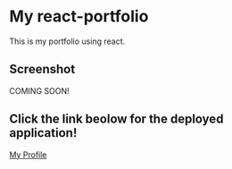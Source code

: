 # My react-portfolio

This is my portfolio using react. 

## Screenshot

COMING SOON!

## Click the link beolow for the deployed application!
[My Profile](https://goantoniouw.github.io/react-portfolio/)

